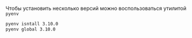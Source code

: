 Чтобы установить несколько версий можно воспользоваться утилитой `pyenv`

```sh
pyenv isntall 3.10.0
pyenv global 3.10.0


```
